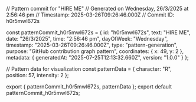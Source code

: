 // Pattern commit for "HIRE ME"
// Generated on Wednesday, 26/3/2025 at 2:56:46 pm
// Timestamp: 2025-03-26T09:26:46.000Z
// Commit ID: h0r5mwl672s

const patternCommit_h0r5mwl672s = {
  id: "h0r5mwl672s",
  text: "HIRE ME",
  date: "26/3/2025",
  time: "2:56:46 pm",
  dayOfWeek: "Wednesday",
  timestamp: "2025-03-26T09:26:46.000Z",
  type: "pattern-generation",
  purpose: "GitHub contribution graph pattern",
  coordinates: {
    x: 49,
    y: 2
  },
  metadata: {
    generatedAt: "2025-07-25T12:13:32.660Z",
    version: "1.0.0"
  }
};

// Pattern data for visualization
const patternData = {
  character: "R",
  position: 57,
  intensity: 2
};

export { patternCommit_h0r5mwl672s, patternData };
export default patternCommit_h0r5mwl672s;
